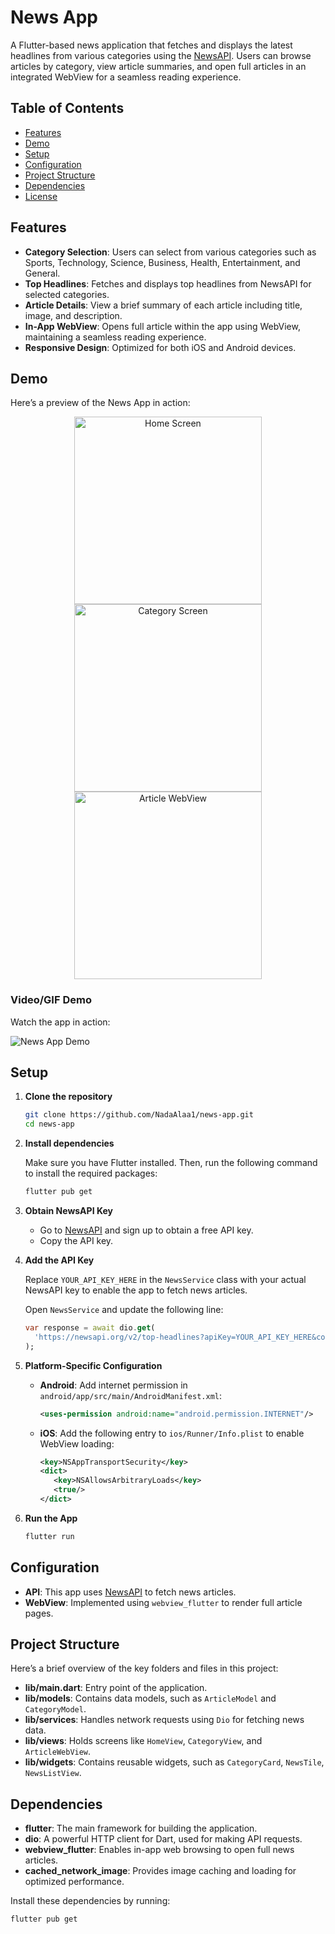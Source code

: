 # News App

A Flutter-based news application that fetches and displays the latest headlines from various categories using the [NewsAPI](https://newsapi.org/). Users can browse articles by category, view article summaries, and open full articles in an integrated WebView for a seamless reading experience.

## Table of Contents

- [Features](#features)
- [Demo](#demo)
- [Setup](#setup)
- [Configuration](#configuration)
- [Project Structure](#project-structure)
- [Dependencies](#dependencies)
- [License](#license)

## Features

- **Category Selection**: Users can select from various categories such as Sports, Technology, Science, Business, Health, Entertainment, and General.
- **Top Headlines**: Fetches and displays top headlines from NewsAPI for selected categories.
- **Article Details**: View a brief summary of each article including title, image, and description.
- **In-App WebView**: Opens full article within the app using WebView, maintaining a seamless reading experience.
- **Responsive Design**: Optimized for both iOS and Android devices.

## Demo
Here’s a preview of the News App in action:

<p align="center">
  <img src="assets/screenshots/home.jpeg" alt="Home Screen" width="300">
  <img src="assets/screenshots/category.jpeg" alt="Category Screen" width="300">
   <img src="assets/screenshots/article_webview.jpeg" alt="Article WebView" width="300">
</p>

### Video/GIF Demo
Watch the app in action:

![News App Demo](assets/screenshots/video.gif)

## Setup

1. **Clone the repository**
   ```bash
   git clone https://github.com/NadaAlaa1/news-app.git
   cd news-app
   
2. **Install dependencies**
   
   Make sure you have Flutter installed. Then, run the following command to install the required packages:
   ```bash
   flutter pub get

4. **Obtain NewsAPI Key**

   - Go to [NewsAPI](https://newsapi.org/) and sign up to obtain a free API key.
   - Copy the API key.
     
5. **Add the API Key**

   Replace `YOUR_API_KEY_HERE` in the `NewsService` class with your actual NewsAPI key to enable the app to fetch news articles. 
   
   Open `NewsService` and update the following line:
   
   ```dart
   var response = await dio.get(
     'https://newsapi.org/v2/top-headlines?apiKey=YOUR_API_KEY_HERE&country=us&category=$category'
   );

6. **Platform-Specific Configuration**

   - **Android**: Add internet permission in `android/app/src/main/AndroidManifest.xml`:
     ```xml
     <uses-permission android:name="android.permission.INTERNET"/>

   - **iOS**: Add the following entry to `ios/Runner/Info.plist` to enable WebView loading:
     ```xml
     <key>NSAppTransportSecurity</key>
     <dict>
        <key>NSAllowsArbitraryLoads</key>
        <true/>
     </dict>

7. **Run the App**
   ```bash
   flutter run

## Configuration

- **API**: This app uses [NewsAPI](https://newsapi.org/) to fetch news articles.
- **WebView**: Implemented using `webview_flutter` to render full article pages.
  
## Project Structure

Here’s a brief overview of the key folders and files in this project:
- **lib/main.dart**: Entry point of the application.
- **lib/models**: Contains data models, such as `ArticleModel` and `CategoryModel`.
- **lib/services**: Handles network requests using `Dio` for fetching news data.
- **lib/views**: Holds screens like `HomeView`, `CategoryView`, and `ArticleWebView`.
- **lib/widgets**: Contains reusable widgets, such as `CategoryCard`, `NewsTile`, `NewsListView`.
  
## Dependencies

- **flutter**: The main framework for building the application.
- **dio**: A powerful HTTP client for Dart, used for making API requests.
- **webview_flutter**: Enables in-app web browsing to open full news articles.
- **cached_network_image**: Provides image caching and loading for optimized performance.

Install these dependencies by running:
```bash
flutter pub get
